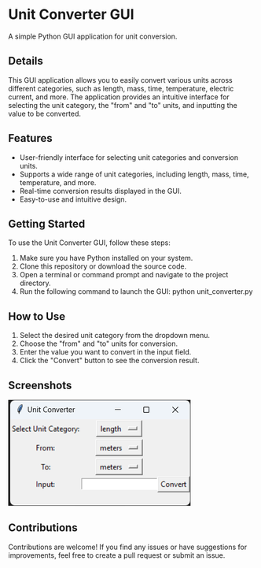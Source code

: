 # Unit Converter GUI

A simple Python GUI application for unit conversion.

## Details

This GUI application allows you to easily convert various units across different categories, such as length, mass, time, temperature, electric current, and more. The application provides an intuitive interface for selecting the unit category, the "from" and "to" units, and inputting the value to be converted.

## Features

- User-friendly interface for selecting unit categories and conversion units.
- Supports a wide range of unit categories, including length, mass, time, temperature, and more.
- Real-time conversion results displayed in the GUI.
- Easy-to-use and intuitive design.

## Getting Started

To use the Unit Converter GUI, follow these steps:

1. Make sure you have Python installed on your system.
2. Clone this repository or download the source code.
3. Open a terminal or command prompt and navigate to the project directory.
4. Run the following command to launch the GUI: python unit_converter.py


## How to Use

1. Select the desired unit category from the dropdown menu.
2. Choose the "from" and "to" units for conversion.
3. Enter the value you want to convert in the input field.
4. Click the "Convert" button to see the conversion result.

## Screenshots

![converter](Converter.png)

## Contributions

Contributions are welcome! If you find any issues or have suggestions for improvements, feel free to create a pull request or submit an issue.
